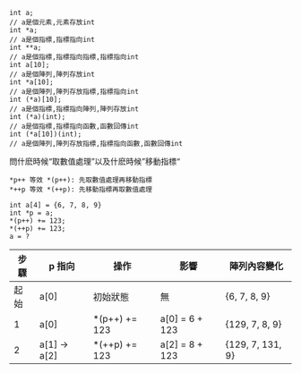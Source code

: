 ```
int a;
// a是個元素,元素存放int
int *a;
// a是個指標,指標指向int
int **a;
// a是個指標,指標指向指標,指標指向int
int a[10];
// a是個陣列,陣列存放int
int *a[10];
// a是個陣列,陣列存放指標,指標指向int
int (*a)[10];
// a是個指標,指標指向陣列,陣列存放int
int (*a)(int);
// a是個指標,指標指向函數,函數回傳int
int (*a[10])(int);
// a是個陣列,陣列存放指標,指標指向函數,函數回傳int
```

問什麽時候“取數值處理”以及什麽時候”移動指標“
```
*p++ 等效 *(p++): 先取數值處理再移動指標
*++p 等效 *(++p): 先移動指標再取數值處理
```

```
int a[4] = {6, 7, 8, 9} 
int *p = a; 
*(p++) += 123; 
*(++p) += 123; 
a = ?
```

|步驟|p 指向|操作|影響|陣列內容變化|
|---|---|---|---|---|
|起始|a[0]|初始狀態|無|{6, 7, 8, 9}|
|1|a[0]|*(p++) += 123|a[0] = 6 + 123|{129, 7, 8, 9}|
|2|a[1] → a[2]|*(++p) += 123|a[2] = 8 + 123|{129, 7, 131, 9}|
